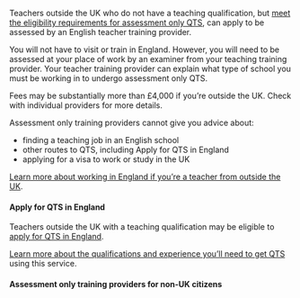 <a id="non-uk"></a>
Teachers outside the UK who do not have a teaching qualification, but [meet the eligibility requirements for assessment only QTS](https://www.gov.uk/government/publications/apply-for-qualified-teacher-status-qts-if-you-teach-outside-the-uk/routes-to-qualified-teacher-status-qts-for-teachers-and-those-with-teaching-experience-outside-the-uk#apply-for-assessment-only-qts), can apply to be assessed by an English teacher training provider. 

You will not have to visit or train in England. However, you will need to be assessed at your place of work by an examiner from your teaching training provider. Your teacher training provider can explain what type of school you must be working in to undergo assessment only QTS.

Fees may be substantially more than £4,000 if you’re outside the UK. Check with individual providers for more details.

Assessment only training providers cannot give you advice about:

* finding a teaching job in an English school
* other routes to QTS, including Apply for QTS in England
* applying for a visa to work or study in the UK

[Learn more about working in England if you’re a teacher from outside the UK](/non-uk-teachers/teach-in-england-if-you-trained-overseas#apply-for-qualified-teacher-status-qts).

#### Apply for QTS in England

Teachers outside the UK with a teaching qualification may be eligible to [apply for QTS in England](https://apply-for-qts-in-england.education.gov.uk/eligibility/start). 

[Learn more about the qualifications and experience you’ll need to get QTS](https://www.gov.uk/government/publications/awarding-qualified-teacher-status-to-overseas-teachers/a-fairer-approach-to-awarding-qts-to-overseas-teachers--2#:~:text=What%20you%27ll%20need%20to,every%20country%20in%20the%20world) using this service. 

#### Assessment only training providers for non-UK citizens
